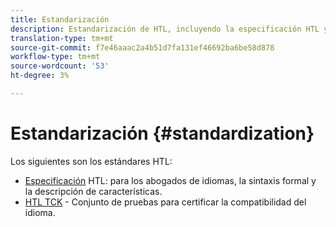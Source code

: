 ```yaml
---
title: Estandarización
description: Estandarización de HTL, incluyendo la especificación HTL y el HTL TCK.
translation-type: tm+mt
source-git-commit: f7e46aaac2a4b51d7fa131ef46692ba6be58d878
workflow-type: tm+mt
source-wordcount: '53'
ht-degree: 3%

---
```



# Estandarización {#standardization}

Los siguientes son los estándares HTL:

* [Especificación](https://github.com/adobe/htl-spec)  HTL: para los abogados de idiomas, la sintaxis formal y la descripción de características.
* [HTL TCK](https://github.com/adobe/htl-tck) - Conjunto de pruebas para certificar la compatibilidad del idioma.

